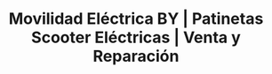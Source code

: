 ---
title: "Movilidad Eléctrica BY | Patinetas Scooter Eléctricas | Venta y Reparación"
url: /bogota-d-c/movilidad-electrica-by-patinetas-scooter-electricas-venta-y-reparacion/
shop: Allgemein
---